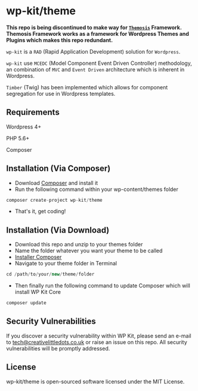 # wp-kit/theme

**This repo is being discontinued to make way for [```Themosis```](http://framework.themosis.com/) Framework. Themosis Framework works as a framework for Wordpress Themes and Plugins which makes this repo redundant.** 

```wp-kit``` is a ```RAD``` (Rapid Application Development) solution for ```Wordpress```.

```wp-kit``` use ```MCEDC``` (Model Component Event Driven Controller) methodology, an combination of ```MVC``` and ```Event Driven``` architecture which is inherent in Wordpress.

```Timber``` (Twig) has been implemented which allows for component segregation for use in Wordpress templates.

## Requirements

Wordpress 4+

PHP 5.6+

Composer

## Installation (Via Composer)

  * Download [Composer](https://getcomposer.org/download/) and install it
  * Run the following command within your wp-content/themes folder
  
  ```php
  composer create-project wp-kit/theme
  ```
  
  * That's it, get coding!
  
## Installation (Via Download)

  * Download this repo and unzip to your themes folder
  * Name the folder whatever you want your theme to be called
  * [Installer Composer](https://getcomposer.org/download/)
   * Navigate to your theme folder in Terminal
   
  ```php
  cd /path/to/your/new/theme/folder
  ```
  
  * Then finally run the following command to update Composer which will install WP Kit Core
  
  ```php
  composer update
  ```

## Security Vulnerabilities

If you discover a security vulnerability within WP Kit, please send an e-mail to tech@creativelittledots.co.uk or raise an issue on this repo. All security vulnerabilities will be promptly addressed.

## License

wp-kit/theme is open-sourced software licensed under the MIT License.
